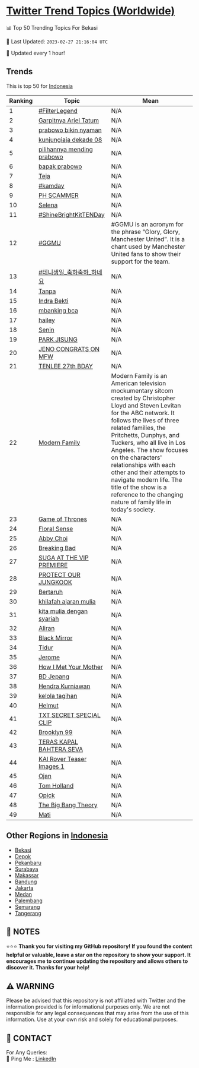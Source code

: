 [Twitter Trend Topics (Worldwide)](https://github.com/ErcinDedeoglu/Twitter-Trend-Topics)
==========


📊 Top 50 Trending Topics For Bekasi

📆 Last Updated: `2023-02-27 21:16:04 UTC`

🔧 Updated every 1 hour!


## Trends

This is top 50 for [Indonesia](</Indonesia>)

| Ranking | Topic | Mean |
| ------- | ------------ | ------------ |
| 1 | [#FilterLegend](http://twitter.com/search?q=%23FilterLegend) | N/A |
| 2 | [Garpitnya Ariel Tatum](http://twitter.com/search?q=Garpitnya+Ariel+Tatum) | N/A |
| 3 | [prabowo bikin nyaman](http://twitter.com/search?q=prabowo+bikin+nyaman) | N/A |
| 4 | [kunjungiaja dekade 08](http://twitter.com/search?q=kunjungiaja+dekade+08) | N/A |
| 5 | [pilihannya mending prabowo](http://twitter.com/search?q=pilihannya+mending+prabowo) | N/A |
| 6 | [bapak prabowo](http://twitter.com/search?q=bapak+prabowo) | N/A |
| 7 | [Teja](http://twitter.com/search?q=Teja) | N/A |
| 8 | [#kamday](http://twitter.com/search?q=%23kamday) | N/A |
| 9 | [PH SCAMMER](http://twitter.com/search?q=PH+SCAMMER) | N/A |
| 10 | [Selena](http://twitter.com/search?q=Selena) | N/A |
| 11 | [#ShineBrightKitTENDay](http://twitter.com/search?q=%23ShineBrightKitTENDay) | N/A |
| 12 | [#GGMU](http://twitter.com/search?q=%23GGMU) | #GGMU is an acronym for the phrase “Glory, Glory, Manchester United”. It is a chant used by Manchester United fans to show their support for the team. |
| 13 | [#테니생일_축하축하_하네요](http://twitter.com/search?q=%23%ed%85%8c%eb%8b%88%ec%83%9d%ec%9d%bc_%ec%b6%95%ed%95%98%ec%b6%95%ed%95%98_%ed%95%98%eb%84%a4%ec%9a%94) | N/A |
| 14 | [Tanpa](http://twitter.com/search?q=Tanpa) | N/A |
| 15 | [Indra Bekti](http://twitter.com/search?q=Indra+Bekti) | N/A |
| 16 | [mbanking bca](http://twitter.com/search?q=mbanking+bca) | N/A |
| 17 | [hailey](http://twitter.com/search?q=hailey) | N/A |
| 18 | [Senin](http://twitter.com/search?q=Senin) | N/A |
| 19 | [PARK JISUNG](http://twitter.com/search?q=PARK+JISUNG) | N/A |
| 20 | [JENO CONGRATS ON MFW](http://twitter.com/search?q=JENO+CONGRATS+ON+MFW) | N/A |
| 21 | [TENLEE 27th BDAY](http://twitter.com/search?q=TENLEE+27th+BDAY) | N/A |
| 22 | [Modern Family](http://twitter.com/search?q=Modern+Family) | Modern Family is an American television mockumentary sitcom created by Christopher Lloyd and Steven Levitan for the ABC network. It follows the lives of three related families, the Pritchetts, Dunphys, and Tuckers, who all live in Los Angeles. The show focuses on the characters' relationships with each other and their attempts to navigate modern life. The title of the show is a reference to the changing nature of family life in today's society. |
| 23 | [Game of Thrones](http://twitter.com/search?q=Game+of+Thrones) | N/A |
| 24 | [Floral Sense](http://twitter.com/search?q=Floral+Sense) | N/A |
| 25 | [Abby Choi](http://twitter.com/search?q=Abby+Choi) | N/A |
| 26 | [Breaking Bad](http://twitter.com/search?q=Breaking+Bad) | N/A |
| 27 | [SUGA AT THE VIP PREMIERE](http://twitter.com/search?q=SUGA+AT+THE+VIP+PREMIERE) | N/A |
| 28 | [PROTECT OUR JUNGKOOK](http://twitter.com/search?q=PROTECT+OUR+JUNGKOOK) | N/A |
| 29 | [Bertaruh](http://twitter.com/search?q=Bertaruh) | N/A |
| 30 | [khilafah ajaran mulia](http://twitter.com/search?q=khilafah+ajaran+mulia) | N/A |
| 31 | [kita mulia dengan syariah](http://twitter.com/search?q=kita+mulia+dengan+syariah) | N/A |
| 32 | [Aliran](http://twitter.com/search?q=Aliran) | N/A |
| 33 | [Black Mirror](http://twitter.com/search?q=Black+Mirror) | N/A |
| 34 | [Tidur](http://twitter.com/search?q=Tidur) | N/A |
| 35 | [Jerome](http://twitter.com/search?q=Jerome) | N/A |
| 36 | [How I Met Your Mother](http://twitter.com/search?q=How+I+Met+Your+Mother) | N/A |
| 37 | [BD Jepang](http://twitter.com/search?q=BD+Jepang) | N/A |
| 38 | [Hendra Kurniawan](http://twitter.com/search?q=Hendra+Kurniawan) | N/A |
| 39 | [kelola tagihan](http://twitter.com/search?q=kelola+tagihan) | N/A |
| 40 | [Helmut](http://twitter.com/search?q=Helmut) | N/A |
| 41 | [TXT SECRET SPECIAL CLIP](http://twitter.com/search?q=TXT+SECRET+SPECIAL+CLIP) | N/A |
| 42 | [Brooklyn 99](http://twitter.com/search?q=Brooklyn+99) | N/A |
| 43 | [TERAS KAPAL BAHTERA SEVA](http://twitter.com/search?q=TERAS+KAPAL+BAHTERA+SEVA) | N/A |
| 44 | [KAI Rover Teaser Images 1](http://twitter.com/search?q=KAI+Rover+Teaser+Images+1) | N/A |
| 45 | [Ojan](http://twitter.com/search?q=Ojan) | N/A |
| 46 | [Tom Holland](http://twitter.com/search?q=Tom+Holland) | N/A |
| 47 | [Opick](http://twitter.com/search?q=Opick) | N/A |
| 48 | [The Big Bang Theory](http://twitter.com/search?q=The+Big+Bang+Theory) | N/A |
| 49 | [Mati](http://twitter.com/search?q=Mati) | N/A |



## Other Regions in [Indonesia](</Indonesia>)

* [Bekasi](</Indonesia/Bekasi.md>)
* [Depok](</Indonesia/Depok.md>)
* [Pekanbaru](</Indonesia/Pekanbaru.md>)
* [Surabaya](</Indonesia/Surabaya.md>)
* [Makassar](</Indonesia/Makassar.md>)
* [Bandung](</Indonesia/Bandung.md>)
* [Jakarta](</Indonesia/Jakarta.md>)
* [Medan](</Indonesia/Medan.md>)
* [Palembang](</Indonesia/Palembang.md>)
* [Semarang](</Indonesia/Semarang.md>)
* [Tangerang](</Indonesia/Tangerang.md>)



## 📝 NOTES

⭐⭐⭐ **Thank you for visiting my GitHub repository! If you found the content helpful or valuable, leave a star on the repository to show your support. It encourages me to continue updating the repository and allows others to discover it. Thanks for your help!**


## ⚠️ WARNING

Please be advised that this repository is not affiliated with Twitter and the information provided is for informational purposes only. We are not responsible for any legal consequences that may arise from the use of this information. Use at your own risk and solely for educational purposes.


## 📨 CONTACT

 For Any Queries:  
            🏓 Ping Me : [LinkedIn](https://www.linkedin.com/in/ercindedeoglu/)
